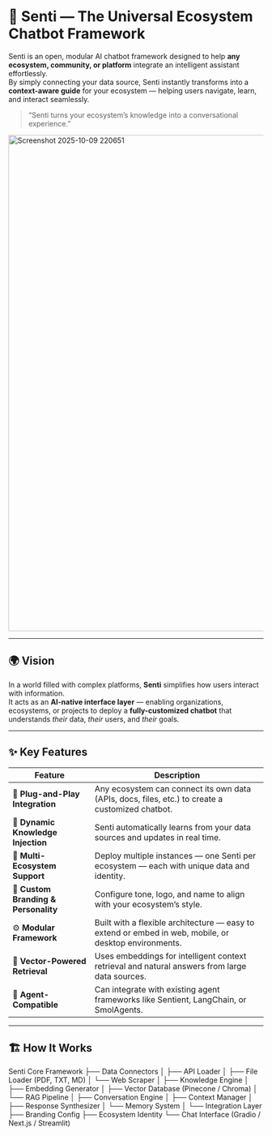 # 🤖 Senti — The Universal Ecosystem Chatbot Framework

Senti is an open, modular AI chatbot framework designed to help **any ecosystem, community, or platform** integrate an intelligent assistant effortlessly.  
By simply connecting your data source, Senti instantly transforms into a **context-aware guide** for your ecosystem — helping users navigate, learn, and interact seamlessly.

> “Senti turns your ecosystem’s knowledge into a conversational experience.”

<img width="992" height="979" alt="Screenshot 2025-10-09 220651" src="https://github.com/user-attachments/assets/daa67c10-1db9-4785-9a01-168f0ae0bc4d" />


---

## 🌍 Vision

In a world filled with complex platforms, **Senti** simplifies how users interact with information.  
It acts as an **AI-native interface layer** — enabling organizations, ecosystems, or projects to deploy a **fully-customized chatbot** that understands *their* data, *their* users, and *their* goals.

---

## ✨ Key Features

| Feature | Description |
|----------|--------------|
| 🧠 **Plug-and-Play Integration** | Any ecosystem can connect its own data (APIs, docs, files, etc.) to create a customized chatbot. |
| 🔗 **Dynamic Knowledge Injection** | Senti automatically learns from your data sources and updates in real time. |
| 💬 **Multi-Ecosystem Support** | Deploy multiple instances — one Senti per ecosystem — each with unique data and identity. |
| 🎨 **Custom Branding & Personality** | Configure tone, logo, and name to align with your ecosystem’s style. |
| ⚙️ **Modular Framework** | Built with a flexible architecture — easy to extend or embed in web, mobile, or desktop environments. |
| 🚀 **Vector-Powered Retrieval** | Uses embeddings for intelligent context retrieval and natural answers from large data sources. |
| 🧩 **Agent-Compatible** | Can integrate with existing agent frameworks like Sentient, LangChain, or SmolAgents. |

---

## 🏗️ How It Works

Senti Core Framework
├── Data Connectors
│ ├── API Loader
│ ├── File Loader (PDF, TXT, MD)
│ └── Web Scraper
│
├── Knowledge Engine
│ ├── Embedding Generator
│ ├── Vector Database (Pinecone / Chroma)
│ └── RAG Pipeline
│
├── Conversation Engine
│ ├── Context Manager
│ ├── Response Synthesizer
│ └── Memory System
│
└── Integration Layer
├── Branding Config
├── Ecosystem Identity
└── Chat Interface (Gradio / Next.js / Streamlit)
